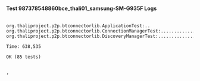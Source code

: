 #### Test 987378548860bce_thali01_samsung-SM-G935F Logs


```

org.thaliproject.p2p.btconnectorlib.ApplicationTest:..
org.thaliproject.p2p.btconnectorlib.ConnectionManagerTest:..........................
org.thaliproject.p2p.btconnectorlib.DiscoveryManagerTest:................................................

Time: 638,535

OK (85 tests)


,
```
